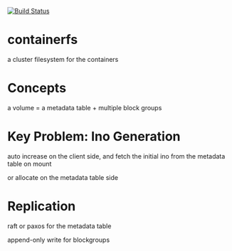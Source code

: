 [![Build Status](https://travis-ci.org/ipdcode/containerfs.svg?branch=master)](https://travis-ci.org/ipdcode/containerfs)

# containerfs
a cluster filesystem for the containers

# Concepts

a volume = a metadata table + multiple block groups

# Key Problem: Ino Generation

auto increase on the client side, and fetch the initial ino from the metadata table on mount

or allocate on the metadata table side

# Replication

raft or paxos for the metadata table

append-only write for blockgroups


